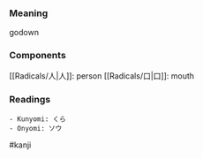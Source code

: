 ### Meaning

godown

### Components

[[Radicals/人|人]]: person [[Radicals/口|口]]: mouth

### Readings

```
- Kunyomi: くら
- Onyomi: ソウ
```

#kanji